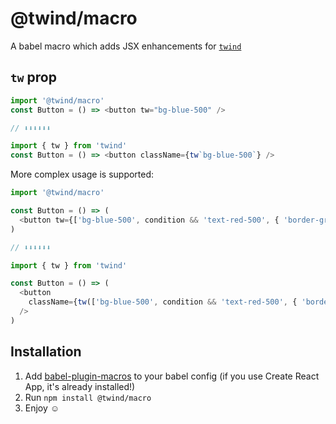 # @twind/macro

A babel macro which adds JSX enhancements for [`twind`](https://github.com/tw-in-js/twind)

## `tw` prop

```js
import '@twind/macro'
const Button = () => <button tw="bg-blue-500" />

// ⬇⬇⬇⬇⬇⬇

import { tw } from 'twind'
const Button = () => <button className={tw`bg-blue-500`} />
```

More complex usage is supported:

```js
import '@twind/macro'

const Button = () => (
  <button tw={['bg-blue-500', condition && 'text-red-500', { 'border-green-500': true }]} />
)

// ⬇⬇⬇⬇⬇⬇

import { tw } from 'twind'

const Button = () => (
  <button
    className={tw(['bg-blue-500', condition && 'text-red-500', { 'border-green-500': true }])}
  />
)
```

## Installation

1. Add [babel-plugin-macros](https://github.com/kentcdodds/babel-plugin-macros) to your babel config (if you use Create React App, it's already installed!)
1. Run `npm install @twind/macro`
1. Enjoy ☺
